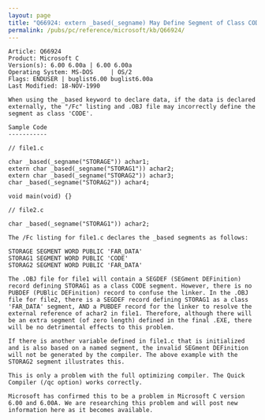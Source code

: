 ```yaml
---
layout: page
title: "Q66924: extern _based(_segname) May Define Segment of Class CODE"
permalink: /pubs/pc/reference/microsoft/kb/Q66924/
---
```


	Article: Q66924
	Product: Microsoft C
	Version(s): 6.00 6.00a | 6.00 6.00a
	Operating System: MS-DOS     | OS/2
	Flags: ENDUSER | buglist6.00 buglist6.00a
	Last Modified: 18-NOV-1990
	
	When using the _based keyword to declare data, if the data is declared
	externally, the "/Fc" listing and .OBJ file may incorrectly define the
	segment as class 'CODE'.
	
	Sample Code
	-----------
	
	// file1.c
	
	char _based(_segname("STORAGE")) achar1;
	extern char _based(_segname("STORAG1")) achar2;
	extern char _based(_segname("STORAG2")) achar3;
	char _based(_segname("STORAG2")) achar4;
	
	void main(void) {}
	
	// file2.c
	
	char _based(_segname("STORAG1")) achar2;
	
	The /Fc listing for file1.c declares the _based segments as follows:
	
	STORAGE SEGMENT WORD PUBLIC 'FAR_DATA'
	STORAG1 SEGMENT WORD PUBLIC 'CODE'
	STORAG2 SEGMENT WORD PUBLIC 'FAR_DATA'
	
	The .OBJ file for file1 will contain a SEGDEF (SEGment DEFinition)
	record defining STORAG1 as a class CODE segment. However, there is no
	PUBDEF (PUBlic DEFinition) record to confuse the linker. In the .OBJ
	file for file2, there is a SEGDEF record defining STORAG1 as a class
	'FAR_DATA' segment, AND a PUBDEF record for the linker to resolve the
	external reference of achar2 in file1. Therefore, although there will
	be an extra segment (of zero length) defined in the final .EXE, there
	will be no detrimental effects to this problem.
	
	If there is another variable defined in file1.c that is initialized
	and is also based on a named segment, the invalid SEGment DEFinition
	will not be generated by the compiler. The above example with the
	STORAG2 segment illustrates this.
	
	This is only a problem with the full optimizing compiler. The Quick
	Compiler (/qc option) works correctly.
	
	Microsoft has confirmed this to be a problem in Microsoft C version
	6.00 and 6.00A. We are researching this problem and will post new
	information here as it becomes available.
